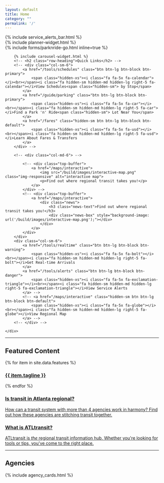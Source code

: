 ```yaml
---
layout: default
title: Home
category: ""
permalink: '/'
---
```

<div class="home-container">
<!-- <div class="bg" style="background-image: url('/assets/source_images/marta_train_blur_2.jpg'); width:100%;background-repeat:no-repeat; background-size:contain;"> -->
<div class="container-fluid site-container">
<div class="row">
<div class="col-md-12">
{% include service_alerts_bar.html %}

<div class="row">
	<div class="col-xs-12 col-sm-5 col-md-4">
		<div class="row">
			<div class="col-xs-12 planner-widget">
				<div class="well wellington">
					{% include planner-widget.html %}
				</div>
				{% include forms/parknride-go.html inline=true %}
			</div>
			<!-- <div class="col-xs-12 hidden-sm hidden-xs">
				<div class="list-group">
					<a class="list-group-item" href="#"><strong>90 Elizabeth St NE</strong> to <strong>40 Courtland...</strong><span class="glyphicon glyphicon-chevron-right pull-right" aria-hidden="true"></span></a>
					<a class="list-group-item" href="#"><strong>Georgia Dome</strong> to <strong>Midtown, Atlanta...</strong><span class="glyphicon glyphicon-chevron-right pull-right" aria-hidden="true"></span></a>
				</div>
			</div> -->
		</div>
	</div>
	<div class="col-sm-7 col-md-8 col-xs-12">

		{% include carousel-widget.html %}
		<!-- <h2 class="row-heading">Quick Links</h2> -->
		<!-- <div class="col-sm-6">
			<a href="/tools/schedules" class="btn btn-lg btn-block btn-primary">
				<span class="hidden-xs"><i class="fa fa-5x fa-calendar"></i><br></span><i class="fa hidden-sm hidden-md hidden-lg right-5 fa-calendar"></i>View Schedules<span class="hidden-sm"> by Stop</span>
			</a>
			<a href="/guide/parking" class="btn btn-lg btn-block btn-primary">
				<span class="hidden-xs"><i class="fa fa-5x fa-car"></i><br></span><i class="fa hidden-sm hidden-md hidden-lg right-5 fa-car"></i>Find a Park 'n' Ride<span class="hidden-sm"> Lot Near You</span>
			</a>
			<a href="/fares" class="hidden-sm btn btn-lg btn-block btn-default">
				<span class="hidden-xs"><i class="fa fa-5x fa-usd"></i><br></span><i class="fa hidden-sm hidden-md hidden-lg right-5 fa-usd"></i>Learn About Fares & Transfers
			</a>
		</div> -->
		
		<!-- <div class="col-md-6"> -->
			
			<!-- <div class="top-buffer">
				<a href="/maps/interactive">
					<img src="/build/images/interactive-map.png" class="img-responsive" alt="interactive map">
					<p>Find out where regional transit takes you!</p>
				</a>
			</div> -->
			<!-- <div class="top-buffer">
				<a href="/maps/interactive">
					<div class="news">
						<h3 class="news-text">Find out where regional transit takes you!</h3>
						<div class="news-box" style="background-image: url('/build/images/interactive-map.png');"></div>
					</div>
				</a>
			</div>
		</div>
		<div class="col-sm-6">
			<a href="/tools/realtime" class="btn btn-lg btn-block btn-warning">
				<span class="hidden-xs"><i class="fa fa-5x fa-bolt"></i><br></span><i class="fa hidden-sm hidden-md hidden-lg right-5 fa-bolt"></i>Get Real-time Arrivals
			</a>
			<a href="/tools/alerts" class="btn btn-lg btn-block btn-danger">
				<span class="hidden-xs"><i class="fa fa-5x fa-exclamation-triangle"></i><br></span><i class="fa hidden-sm hidden-md hidden-lg right-5 fa-exclamation-triangle"></i>View Service Alerts
			</a> -->
			<!-- <a href="/maps/interactive" class="hidden-sm btn btn-lg btn-block btn-default">
				<span class="hidden-xs"><i class="fa fa-5x fa-globe"></i><br></span><i class="fa hidden-sm hidden-md hidden-lg right-5 fa-globe"></i>View Regional Map 
			</a> -->
		<!-- </div> -->
		
	</div> 
</div>
<div class="agencies-row">
<div class="row l-newsbar">
	<div class="col-xs-12 text-center bottom-buffer">
		<hr>
		<h2 class="row-heading">Featured Content</h2>
	</div>
	{% for item in site.data.features %} 
	<div class="col-xs-12 col-sm-6 col-md-3">
		<a href="{{ item.url }}">
			<div class="news">
				<h3 class="news-text">{{ item.tagline }}</h3>
				<div class="news-box" style="background-image: url('{{ item.image }}');"></div>
			</div>
		</a>
	</div>
	{% endfor %}
</div>
<div class="row">
	<div class="col-xs-12 col-sm-12 col-md-6">
		<a href="/about/regional-transit" class="thumbnail thumbnail-link main-item">
			<div class="caption">
				<h3>Is transit in Atlanta regional?</h3>
				<p class="">How can a transit system with more than 4 agencies work in harmony? Find out how these agencies are stitching transit together.</p>
			</div>
		</a>
	</div>
	<div class="col-xs-12 col-sm-12 col-md-6">
		<a href="/about/history" class="thumbnail thumbnail-link main-item">
			<div class="caption">
				<h3>What is ATLtransit?</h3>
				<p class="">ATLtransit is <em>the</em> regional transit information hub. Whether you're looking for tools or tips, you've come to the right place.</p>
			</div>
		</a>
	</div>
</div>
</div>
<!-- <div class="agencies-row"> -->
<div class="row">
	<div class="col-xs-12 text-center bottom-buffer">
		<hr>
		<h2 class="row-heading">Agencies</h2>
	</div>
</div>

{% include agency_cards.html %}
<!-- </div> -->

</div>
</div>
</div>
<!-- </div> -->
</div>
